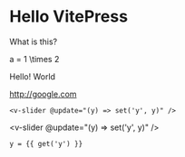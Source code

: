 # Hello VitePress

What is this?

<client-only><v-pfive /></client-only>

<v-math>a = 1 \times 2</v-math>

Hello!
World

http://google.com

```vue
<v-slider @update="(y) => set('y', y)" />
```

<v-slider @update="(y) => set('y', y)" />

`y = {{ get('y') }}`
